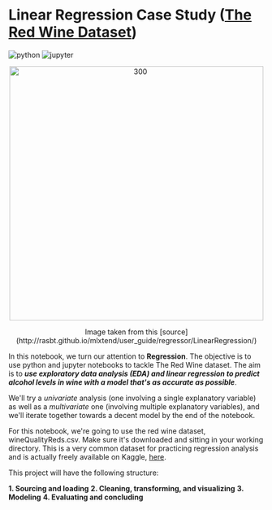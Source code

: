 # Linear Regression Case Study ([The Red Wine Dataset](https://www.kaggle.com/piyushgoyal443/red-wine-dataset))

![python](http://ForTheBadge.com/images/badges/made-with-python.svg)
![jupyter](https://img.shields.io/badge/Made%20with-Jupyter-orange?style=for-the-badge&logo=Jupyter)

<p align="center">
	<img src="http://rasbt.github.io/mlxtend/user_guide/regressor/LinearRegression_files/simple_regression.png" alt="300" width="500"/>
</p>

<p align="center">Image taken from this [source](http://rasbt.github.io/mlxtend/user_guide/regressor/LinearRegression/)</p>

In this notebook, we turn our attention to **Regression**. The objective is to use python and jupyter notebooks to tackle The Red Wine dataset. The aim is to ***use exploratory data analysis (EDA) and linear regression to predict alcohol levels in wine with a model that's as accurate as possible***. 

We'll try a *univariate* analysis (one involving a single explanatory variable) as well as a *multivariate* one (involving multiple explanatory variables), and we'll iterate together towards a decent model by the end of the notebook.

For this notebook, we're going to use the red wine dataset, wineQualityReds.csv. Make sure it's downloaded and sitting in your working directory. This is a very common dataset for practicing regression analysis and is actually freely available on Kaggle, [here](https://www.kaggle.com/piyushgoyal443/red-wine-dataset).

This project will have the following structure: 

**1. Sourcing and loading** 
**2. Cleaning, transforming, and visualizing**
**3. Modeling**
**4. Evaluating and concluding** 
